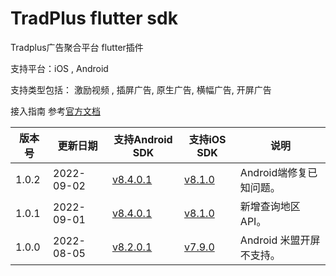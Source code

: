 # TradPlus flutter sdk

Tradplus广告聚合平台 flutter插件 

支持平台：iOS , Android

支持类型包括： 激励视频 , 插屏广告, 原生广告, 横幅广告, 开屏广告

接入指南 参考[官方文档](https://docs.tradplusad.com/docs/integration_flutter/flutter_integration_base/sdk_config)


|版本号 |更新日期 |支持Android SDK |支持iOS SDK | 说明 |
| ------------  |------------ |------------ |----------- |----------- |
| 1.0.2 |2022-09-02 |  [v8.4.0.1](https://docs.tradplusad.com/docs/tradplussdk_android_doc_v6/download/) | [v8.1.0](https://docs.tradplusad.com/docs/integration_ios/download) | Android端修复已知问题。|
| 1.0.1 |2022-09-01 |  [v8.4.0.1](https://docs.tradplusad.com/docs/tradplussdk_android_doc_v6/download/) | [v8.1.0](https://docs.tradplusad.com/docs/integration_ios/download) | 新增查询地区API。|
| 1.0.0 |2022-08-05 |  [v8.2.0.1](https://docs.tradplusad.com/docs/tradplussdk_android_doc_v6/download/) | [v7.9.0](https://docs.tradplusad.com/docs/integration_ios/download) | Android 米盟开屏不支持。|
